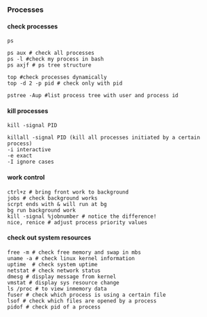 ### Processes

#### check processes
```
ps 

ps aux # check all processes
ps -l #check my process in bash
ps axjf # ps tree structure
```

```
top #check processes dynamically
top -d 2 -p pid # check only with pid
```

```
pstree -Aup #list process tree with user and process id
```

#### kill processes
```
kill -signal PID
```

```
killall -signal PID (kill all processes initiated by a certain process)
-i interactive
-e exact
-I ignore cases
```

#### work control
```
ctrl+z # bring front work to background
jobs # check background works
scrpt ends with & will run at bg
bg run background work
kill -signal %jobnumber # notice the difference!
nice, renice # adjust process priority values
```

#### check out system resources
```
free -m # check free memory and swap in mbs
uname -a # check linux kernel information
uptime  # check system uptime
netstat # check network status
dmesg # display message from kernel
vmstat # display sys resource change
ls /proc # to view inmemory data
fuser # check which process is using a certain file
lsof # check which files are opened by a process
pidof # check pid of a process
```

